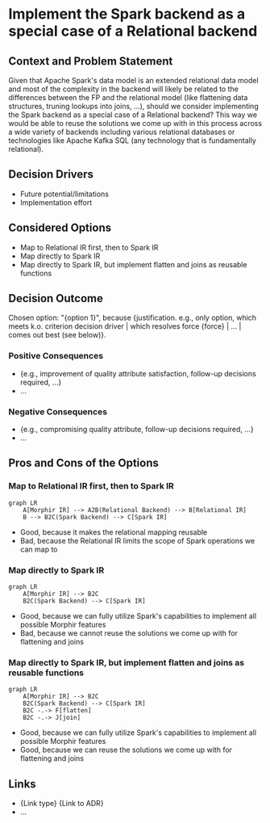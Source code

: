 # Implement the Spark backend as a special case of a Relational backend

## Context and Problem Statement

Given that Apache Spark's data model is an extended relational data model and most of the complexity in the backend will likely be related to the differences between the FP and the relational model (like flattening data structures, truning lookups into joins, ...), should we consider implementing the Spark backend as a special case of a Relational backend? This way we would be able to reuse the solutions we come up with in this process across a wide variety of backends including various relational databases or technologies like Apache Kafka SQL (any technology that is fundamentally relational).

## Decision Drivers

- Future potential/limitations
- Implementation effort

## Considered Options

- Map to Relational IR first, then to Spark IR
- Map directly to Spark IR
- Map directly to Spark IR, but implement flatten and joins as reusable functions

## Decision Outcome

Chosen option: "{option 1}", because {justification. e.g., only option, which meets k.o. criterion decision driver | which resolves force {force} | … | comes out best (see below)}.

### Positive Consequences <!-- optional -->

- {e.g., improvement of quality attribute satisfaction, follow-up decisions required, …}
- …

### Negative Consequences <!-- optional -->

- {e.g., compromising quality attribute, follow-up decisions required, …}
- …

## Pros and Cons of the Options <!-- optional -->

### Map to Relational IR first, then to Spark IR

```mermaid
graph LR
    A[Morphir IR] --> A2B(Relational Backend) --> B[Relational IR]
    B --> B2C(Spark Backend) --> C[Spark IR]
```

- Good, because it makes the relational mapping reusable
- Bad, because the Relational IR limits the scope of Spark operations we can map to

### Map directly to Spark IR

```mermaid
graph LR
    A[Morphir IR] --> B2C
    B2C(Spark Backend) --> C[Spark IR]
```

- Good, because we can fully utilize Spark's capabilities to implement all possible Morphir features
- Bad, because we cannot reuse the solutions we come up with for flattening and joins

### Map directly to Spark IR, but implement flatten and joins as reusable functions

```mermaid
graph LR
    A[Morphir IR] --> B2C
    B2C(Spark Backend) --> C[Spark IR]
    B2C -.-> F[flatten]
    B2C -.-> J[join]
```

- Good, because we can fully utilize Spark's capabilities to implement all possible Morphir features
- Good, because we can reuse the solutions we come up with for flattening and joins

## Links <!-- optional -->

- {Link type} {Link to ADR} <!-- example: Refined by ADR-0005 in 0005-example.md -->
- … <!-- numbers of links can vary -->

